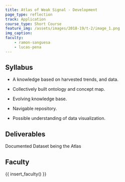 ```yaml
---
title: Atlas of Weak Signal - Development
page_type: reflection
track: Application
course_type: Short Course
feature_img: /assets/images/2018-19/t-2/image_1.png
img_caption: 
faculty: 
    - ramon-sanguesa
    - lucas-pena
---
```


## Syllabus

- A knowledge based on harvested trends, and data.

- Collectively built ontology and concept map.

- Evolving knowledge base.

- Navigable repository.

- Possible understanding of data visualization.

## Deliverables

Documented Dataset being the Atlas

## Faculty

{{ insert_faculty() }}